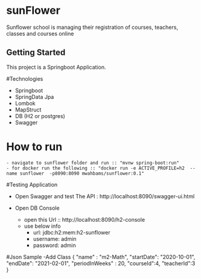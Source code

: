 # sunFlower

Sunflower school is managing their registration of courses, teachers, classes and courses online

## Getting Started

This project is a Springboot Application.

#Technologies 
   - Springboot
   - SpringData Jpa
   - Lombok
   - MapStruct
   - DB (H2 or postgres)
   - Swagger
# How to run
    - navigate to sunflower folder and run :: "mvnw spring-boot:run"
    - for docker run the following :: "docker run -e ACTIVE_PROFILE=h2  --name sunflower  -p8090:8090 mwahbams/sunflower:0.1"
    
#Testing Application

  - Open Swagger and test The API :
        http://localhost:8090/swagger-ui.html
        
  - Open DB Console
    - open this Url :: http://localhost:8090/h2-console
    - use below info 
       - url: jdbc:h2:mem:h2-sunflower
       - username: admin
       - password: admin
       
#Json Sample
    -Add Class
     {
         "name" : "m2-Math",
         "startDate": "2020-10-01",
         "endDate": "2021-02-01",
         "periodInWeeks" : 20,
         "courseId":4,
         "teacherId":3
     }
    
